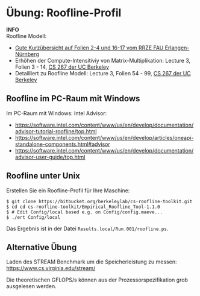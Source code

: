 # Übung: Roofline-Profil

<div class="alert alert-info"><b>INFO</b><br />
Roofline Modell:<br />
<ul>
<li><a href="https://moodle.rrze.uni-erlangen.de/pluginfile.php/12228/mod_resource/content/6/03_Roofline.pdf">Gute Kurzübersicht auf Folien 2-4 und 16-17 vom RRZE FAU Erlangen-Nürnberg</a></li>
<li>Erhöhen der Compute-Intensitiviy von Matrix-Multiplikation: Lecture 3, Folien 3 - 14, <a href="https://sites.google.com/lbl.gov/cs267-spr2021/home">CS 267 der UC Berkeley</a></li>
<li>Detailliert zu Roofline Modell: Lecture 3, Folien 54 - 99, <a href="https://sites.google.com/lbl.gov/cs267-spr2021/home">CS 267 der UC Berkeley</a></li></ul>
</div>

## Roofline im PC-Raum mit Windows

Im PC-Raum mit Windows: Intel Advisor:
- https://software.intel.com/content/www/us/en/develop/documentation/advisor-tutorial-roofline/top.html
- https://software.intel.com/content/www/us/en/develop/articles/oneapi-standalone-components.html#advisor
- https://software.intel.com/content/www/us/en/develop/documentation/advisor-user-guide/top.html

## Roofline unter Unix

Erstellen Sie ein Roofline-Profil für Ihre Maschine:
```
$ git clone https://bitbucket.org/berkeleylab/cs-roofline-toolkit.git
$ cd cd cs-roofline-toolkit/Empirical_Roofline_Tool-1.1.0
$ # Edit Config/local based e.g. on Config/config.maeve...
$ ./ert Config/local
```
Das Ergebnis ist in der Datei `Results.local/Run.001/roofline.ps`.


## Alternative Übung
Laden des STREAM Benchmark um die Speicherleistung zu messen:
https://www.cs.virginia.edu/stream/

Die theoretischen GFLOPS/s können aus der Prozessorspezifikation grob ausgelesen werden.